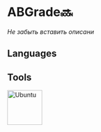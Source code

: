 # ABGrade🔜
*Не забыть вставить описани*
## Languages

## Tools
<img align="left" alt="Ubuntu" width="80px" style="padding-right:10px;" src="https://cdn.jsdelivr.net/gh/devicons/devicon@latest/icons/ubuntu/ubuntu-original-wordmark.svg" />



